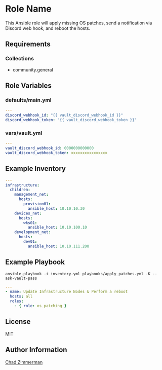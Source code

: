 Role Name
=========

This Ansible role will apply missing OS patches, send a notification via Discord web hook, and reboot the hosts.

Requirements
------------

### Collections
  - community.general

Role Variables
--------------

### defaults/main.yml
```yaml
---
discord_webhook_id: "{{ vault_discord_webhook_id }}"
discord_webhook_token: "{{ vault_discord_webhook_token }}"

```

### vars/vault.yml
```yaml
---
vault_discord_webhook_id: 0000000000000
vault_discord_webhook_token: xxxxxxxxxxxxxxxx

```

Example Inventory
-----------------

```yaml
---
infrastructure:
  children:
    management_net:
      hosts:
        provision01:
          ansible_host: 10.10.10.30
    devices_net:
      hosts:
        wks01:
          ansible_host: 10.10.100.10
    development_net:
      hosts:
        dev01:
          ansible_host: 10.10.111.200

```
Example Playbook
----------------

`ansible-playbook -i inventory.yml playbooks/apply_patches.yml -K --ask-vault-pass`

```yaml
---
- name: Update Infrastructure Nodes & Perform a reboot
  hosts: all
  roles:
    - { role: os_patching }

```

License
-------

MIT

Author Information
------------------

[Chad Zimmerman](https://github.com/PrymalInstynct)
